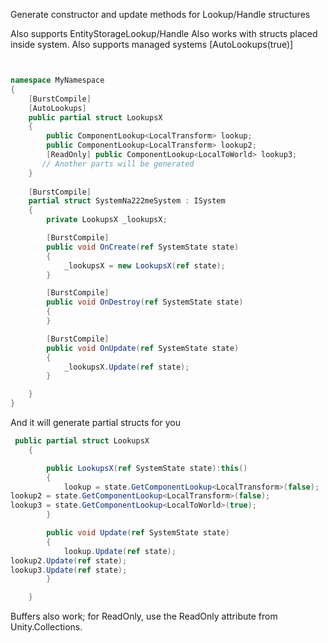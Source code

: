﻿Generate constructor and update methods  for  Lookup/Handle structures

Also supports EntityStorageLookup/Handle
Also works with structs placed inside system. 
Also supports managed systems [AutoLookups(true)]

```csharp


namespace MyNamespace
{
    [BurstCompile]
    [AutoLookups]
    public partial struct LookupsX
    {
        public ComponentLookup<LocalTransform> lookup;
        public ComponentLookup<LocalTransform> lookup2;
        [ReadOnly] public ComponentLookup<LocalToWorld> lookup3;
       // Another parts will be generated
    }
    
    [BurstCompile]
    partial struct SystemNa222meSystem : ISystem
    {
        private LookupsX _lookupsX;

        [BurstCompile]
        public void OnCreate(ref SystemState state)
        {
            _lookupsX = new LookupsX(ref state);
        }

        [BurstCompile]
        public void OnDestroy(ref SystemState state)
        {
        }

        [BurstCompile]
        public void OnUpdate(ref SystemState state)
        {
            _lookupsX.Update(ref state);
        }

    }
}

```

And it will generate partial structs for you

```csharp
 public partial struct LookupsX
    {

        public LookupsX(ref SystemState state):this()
        {
            lookup = state.GetComponentLookup<LocalTransform>(false);
lookup2 = state.GetComponentLookup<LocalTransform>(false);
lookup3 = state.GetComponentLookup<LocalToWorld>(true);
        }

        public void Update(ref SystemState state)
        {
            lookup.Update(ref state);
lookup2.Update(ref state);
lookup3.Update(ref state);
        }

    } 
```

Buffers also work; for ReadOnly, use the ReadOnly attribute from Unity.Collections.
